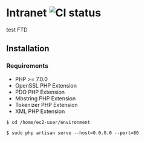 # Intranet ![CI status](https://img.shields.io/badge/build-passing-brightgreen.svg)

test FTD

## Installation

### Requirements
* PHP >= 7.0.0
* OpenSSL PHP Extension
* PDO PHP Extension
* Mbstring PHP Extension
* Tokenizer PHP Extension
* XML PHP Extension

`$ cd /home/ec2-user/environment`

`$ sudo php artisan serve --host=0.0.0.0 --port=80`
